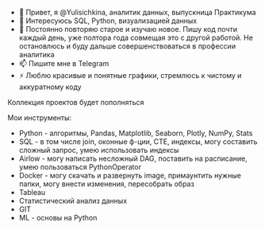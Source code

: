 - 👋 Привет, я @Yulisichkina, аналитик данных, выпускница Практикума
- 👀 Интересуюсь SQL, Python, визуализацией данных
- 🌱 Постоянно повторяю старое и изучаю новое. Пишу код почти каждый день, уже полтора года совмещая это с другой работой. Не остановлюсь и буду дальше совершенствоваться в профессии аналитика
- 📫 Пишите мне в Telegram
- ⚡ Люблю красивые и понятные графики, стремлюсь к чистому и аккуратному коду


Коллекция проектов будет пополняться


Мои инструменты:

- Python - алгоритмы, Pandas, Matplotlib, Seaborn, Plotly, NumPy, Stats 
- SQL - в том числе join, оконные ф-ции, CTE, индексы, могу составить сложный запрос, умею использовать индексы
- Airlow - могу написать несложный DAG, поставить на расписание, умею пользоваться PythonOperator
- Docker - могу скачать и развернуть image, примаунтить нужные папки, могу внести изменения, пересобрать образ
- Tableau
- Статистический анализ данных
- GIT
- ML - основы на Python



